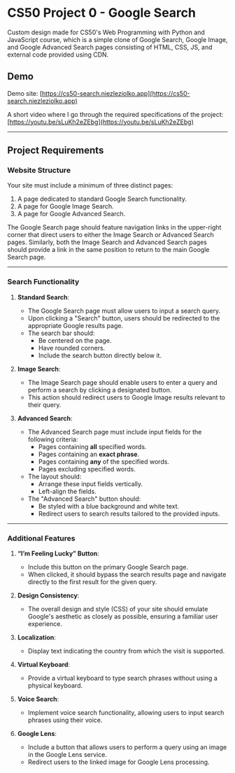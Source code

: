 # CS50 Project 0 - Google Search

Custom design made for CS50's Web Programming with Python and JavaScript course, which is a simple clone of Google Search, Google Image, and Google Advanced Search pages consisting of HTML, CSS, JS, and external code provided using CDN.

## Demo

Demo site: [https://cs50-search.niezleziolko.app](https://cs50-search.niezleziolko.app)

A short video where I go through the required specifications of the project: [https://youtu.be/sLuKh2eZEbg](https://youtu.be/sLuKh2eZEbg)

---

## Project Requirements

### Website Structure

Your site must include a minimum of three distinct pages:

1. A page dedicated to standard Google Search functionality.
2. A page for Google Image Search.
3. A page for Google Advanced Search.

The Google Search page should feature navigation links in the upper-right corner that direct users to either the Image Search or Advanced Search pages. Similarly, both the Image Search and Advanced Search pages should provide a link in the same position to return to the main Google Search page.

---

### Search Functionality

1. **Standard Search**:
   - The Google Search page must allow users to input a search query.
   - Upon clicking a "Search" button, users should be redirected to the appropriate Google results page.
   - The search bar should:
     - Be centered on the page.
     - Have rounded corners.
     - Include the search button directly below it.

2. **Image Search**:
   - The Image Search page should enable users to enter a query and perform a search by clicking a designated button.
   - This action should redirect users to Google Image results relevant to their query.

3. **Advanced Search**:
   - The Advanced Search page must include input fields for the following criteria:
     - Pages containing **all** specified words.
     - Pages containing an **exact phrase**.
     - Pages containing **any** of the specified words.
     - Pages excluding specified words.
   - The layout should:
     - Arrange these input fields vertically.
     - Left-align the fields.
   - The "Advanced Search" button should:
     - Be styled with a blue background and white text.
     - Redirect users to search results tailored to the provided inputs.

---

### Additional Features

1. **“I’m Feeling Lucky” Button**:
   - Include this button on the primary Google Search page.
   - When clicked, it should bypass the search results page and navigate directly to the first result for the given query.

2. **Design Consistency**:
   - The overall design and style (CSS) of your site should emulate Google's aesthetic as closely as possible, ensuring a familiar user experience.

3. **Localization**:
   - Display text indicating the country from which the visit is supported.

4. **Virtual Keyboard**:
   - Provide a virtual keyboard to type search phrases without using a physical keyboard.

5. **Voice Search**:
   - Implement voice search functionality, allowing users to input search phrases using their voice.

6. **Google Lens**:
   - Include a button that allows users to perform a query using an image in the Google Lens service.
   - Redirect users to the linked image for Google Lens processing.